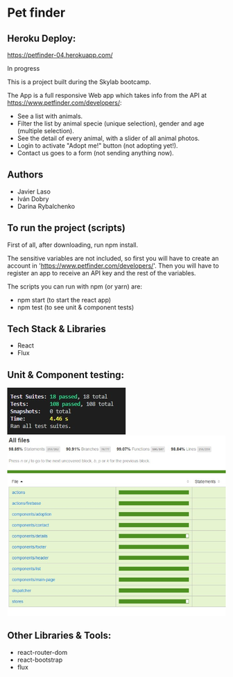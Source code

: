 # Pet finder

## Heroku Deploy:

https://petfinder-04.herokuapp.com/

In progress

This is a project built during the Skylab bootcamp.

The App is a full responsive Web app which takes info from the API at https://www.petfinder.com/developers/:

- See a list with animals.
- Filter the list by animal specie (unique selection), gender and age (multiple selection).
- See the detail of every animal, with a slider of all animal photos.
- Login to activate "Adopt me!" button (not adopting yet!).
- Contact us goes to a form (not sending anything now).

## Authors

- Javier Laso
- Iván Dobry
- Darina Rybalchenko

## To run the project (scripts)

First of all, after downloading, run npm install.

The sensitive variables are not included, so first you will have to create an account in 'https://www.petfinder.com/developers/'. Then you will have to register an app to receive an API key and the rest of the variables.

The scripts you can run with npm (or yarn) are:

- npm start (to start the react app)
- npm test (to see unit & component tests)

## Tech Stack & Libraries

- React
- Flux

## Unit & Component testing:

![tests](/public/images/tests.jpg)
![test coverage](/public/images/coverage.jpg)

## Other Libraries & Tools:

- react-router-dom
- react-bootstrap
- flux
